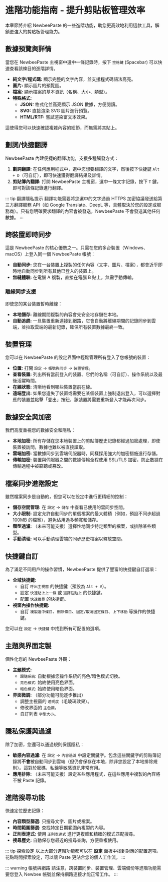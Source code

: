 # 進階功能指南 - 提升剪貼板管理效率

本章節將介紹 NewbeePaste 的一些進階功能，助您更高效地利用這款工具，解鎖更強大的剪貼板管理能力。

## 數據預覽與詳情

當您在 NewbeePaste 主視窗中選中一條記錄時，按下 `空格鍵` (Spacebar) 可以快速查看該條目的進階詳情。

- **純文字/程式碼:** 顯示完整的文字內容，並支援程式碼語法高亮。
- **圖片:** 顯示圖片的預覽圖。
- **檔案:** 顯示檔案的基本資訊（名稱、大小、類型）。
- **特殊格式:**
  - **JSON:** 格式化並高亮顯示 JSON 數據，方便閱讀。
  - **SVG:** 直接渲染 SVG 圖片進行預覽。
  - **HTML/RTF:** 嘗試渲染富文本效果。

這使得您可以快速確認複雜內容的細節，而無需將其貼上。

## 劃詞/快捷翻譯

NewbeePaste 內建便捷的翻譯功能，支援多種觸發方式：

1.  **劃詞翻譯:** 在任何應用程式中，選中您想要翻譯的文字，然後按下快捷鍵 `Alt + D`（可自訂），即可快速獲得翻譯結果及詳情。
2.  **剪貼簿內翻譯:** 打開 NewbeePaste 主視窗，選中一條文字記錄，按下 `T` 鍵，即可對該條記錄進行翻譯。

::: tip 翻譯隱私提示
翻譯功能需要將您選中的文字通過 HTTPS 加密協議發送給第三方翻譯服務 API（如 Google Translate、DeepL 等，具體取決於您的設定或服務商）。只有您明確要求翻譯的內容會被發送，NewbeePaste 不會發送其他任何數據。
:::

## 跨裝置即時同步

這是 NewbeePaste 的核心優勢之一。只需在您的多台裝置（Windows、macOS）上登入同一個 NewbeePaste 帳號：

- **自動同步:** 您在一台裝置上複製的任何內容（文字、圖片、檔案），都會近乎即時地自動同步到所有其他已登入的裝置上。
- **無縫體驗:** 在電腦 A 複製，直接在電腦 B 貼上，無需手動傳輸。

### 離線同步支援

即使您的某台裝置暫時離線：

- **本地儲存:** 離線期間複製的內容會先安全地存儲在本地。
- **自動追趕:** 一旦裝置重新連接到網路，它會自動將離線期間的記錄同步到雲端，並拉取雲端的最新記錄，確保所有裝置數據最終一致。

## 裝置管理

您可以在 NewbeePaste 的設定界面中輕鬆管理所有登入了您帳號的裝置：

- **位置:** 打開 `設定` -> `帳號與同步` -> `裝置管理`。
- **查看裝置:** 列出所有當前登入的裝置、它們的名稱（可自訂）、操作系統以及最後活躍時間。
- **在線狀態:** 清晰地看到哪些裝置當前在線。
- **遠端登出:** 如果您遺失了裝置或需要在某個裝置上強制退出登入，可以選擇對應的裝置並點擊「登出」按鈕，該裝置將需要重新登入才能再次同步。

## 數據安全與加密

我們高度重視您的數據安全和隱私：

- **本地加密:** 所有存儲在您本地裝置上的剪貼簿歷史記錄都經過加密處理，即使裝置被訪問，數據也難以被直接讀取。
- **雲端加密:** 當數據同步到雲端伺服器時，同樣採用強大的加密措施進行存儲。
- **傳輸加密:** 裝置與伺服器之間的數據傳輸全程使用 SSL/TLS 加密，防止數據在傳輸過程中被竊聽或篡改。

## 檔案同步進階設定

雖然檔案同步是自動的，但您可以在設定中進行更精細的控制：

- **儲存空間管理:** 在 `設定` -> `儲存` 中查看已使用的雲同步空間。
- **大小限制:** 設定允許自動同步的單個檔案的最大體積（例如，預設不同步超過 100MB 的檔案），避免佔用過多頻寬和儲存。
- **類型過濾:** （未來可能支援）選擇性地同步特定類型的檔案，或排除某些類型。
- **手動清理:** 可以手動清理雲端的同步歷史檔案以釋放空間。

## 快捷鍵自訂

為了滿足不同用戶的操作習慣，NewbeePaste 提供了豐富的快捷鍵自訂選項：

- **全域快捷鍵:**
  - 自訂 `呼出主視窗` 的快捷鍵（預設為 `Alt + V`）。
  - 設定 `快速貼上上一條` 或 `選擇性貼上` 的快捷鍵。
  - 配置 `快速搜尋` 的快捷鍵。
- **視窗內操作快捷鍵:**
  - 自訂 `複製選中條目`、`刪除條目`、`固定/取消固定條目`、`上下移動` 等操作的快捷鍵。

您可以在 `設定` -> `快捷鍵` 中找到所有可配置的選項。

## 主題與界面定製

個性化您的 NewbeePaste 外觀：

- **主題模式:**
  - `跟隨系統`: 自動根據您操作系統的亮色/暗色模式切換。
  - `亮色模式`: 始終使用亮色界面。
  - `暗色模式`: 始終使用暗色界面。
- **界面微調:** （部分功能可能逐步推出）
  - 調整主視窗的 `透明度`（毛玻璃效果）。
  - 修改界面的 `主色調`。
  - 自訂列表 `字型大小`。

## 隱私保護與過濾

除了加密，您還可以通過規則保護隱私：

- **敏感內容過濾:** 在 `設定` -> `內容過濾` 中設定關鍵字。包含這些關鍵字的剪貼簿記錄將**不會**被自動同步到雲端（但仍會保存在本地，除非您設定了本地排除規則）。這對於密碼、私鑰等敏感資訊非常有用。
- **應用排除:** （未來可能支援）設定某些應用程式，在這些應用中複製的內容將不被 Paste 記錄。

## 進階搜尋功能

快速定位歷史記錄：

- **內容類型篩選:** 只搜尋文字、圖片或檔案。
- **時間範圍篩選:** 查找特定日期範圍內複製的內容。
- **正則表達式:** 使用 `正則表達式` 進行更複雜和精確的模式匹配搜尋。
- **搜尋歷史:** 自動保存您最近的搜尋查詢，方便重複使用。

::: tip 探索設定
以上大部分進階功能都可以在 **設定** 面板中找到對應的配置選項。花點時間探索設定，可以讓 Paste 更貼合您的個人工作流。
:::

::: warning 帳號與網路
請注意，跨裝置同步、裝置管理、雲端備份等進階功能需要您登入 Newbee 帳號並保持網路連接才能正常工作。
:::
